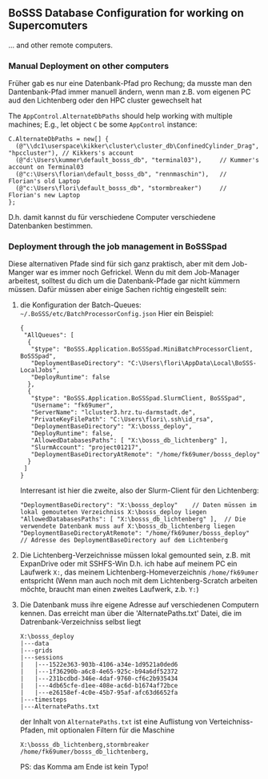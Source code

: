 
## BoSSS Database Configuration for working on Supercomuters 
... and other remote computers.


### Manual Deployment on other computers

Früher gab es nur eine Datenbank-Pfad pro Rechung; da musste man den Dantenbank-Pfad immer manuell ändern, wenn man z.B. vom eigenen PC aud den Lichtenberg oder den HPC cluster gewechselt hat


The  `AppControl.AlternateDbPaths` should help working with multiple machines; 
E.g., let
object `C` be some `AppControl` instance:
```
C.AlternateDbPaths = new[] {
  (@"\\dc1\userspace\kikker\cluster\cluster_db\ConfinedCylinder_Drag", "hpccluster"), // Kikkers's account
  (@"d:\Users\kummer\default_bosss_db", "terminal03"),     // Kummer's account on Terminal03
  (@"c:\Users\florian\default_bosss_db", "rennmaschin"),   // Florian's old Laptop
  (@"c:\Users\flori\default_bosss_db", "stormbreaker")     // Florian's new Laptop
};
```
D.h. damit kannst du für verschiedene Computer verschiedene Datenbanken bestimmen.


### Deployment through the job management in BoSSSpad 

Diese alternativen Pfade sind für sich ganz praktisch, 
aber mit dem Job-Manger war es immer noch Gefrickel.
Wenn du mit dem Job-Manager arbeitest, 
solltest du dich um die Datenbank-Pfade gar nicht kümmern müssen.
Dafür müssen aber einige Sachen richtig eingestellt sein:

1. die Konfiguration der Batch-Queues: `~/.BoSSS/etc/BatchProcessorConfig.json`
   Hier ein Beispiel:
   ```
   {
    "AllQueues": [
     {
      "$type": "BoSSS.Application.BoSSSpad.MiniBatchProcessorClient, BoSSSpad",
      "DeploymentBaseDirectory": "C:\Users\flori\AppData\Local\BoSSS-LocalJobs",
      "DeployRuntime": false
     },
     {
      "$type": "BoSSS.Application.BoSSSpad.SlurmClient, BoSSSpad",
      "Username": "fk69umer",
      "ServerName": "lcluster3.hrz.tu-darmstadt.de",
      "PrivateKeyFilePath": "C:\Users\flori\.ssh\id_rsa",
      "DeploymentBaseDirectory": "X:\bosss_deploy",
      "DeployRuntime": false,
      "AllowedDatabasesPaths": [ "X:\bosss_db_lichtenberg" ],
      "SlurmAccount": "project01217",
      "DeploymentBaseDirectoryAtRemote": "/home/fk69umer/bosss_deploy"
     }
    ]
   }
   ```
   Interresant ist hier die zweite, also der Slurm-Client für den Lichtenberg:
   ```
   "DeploymentBaseDirectory": "X:\bosss_deploy"    // Daten müssen im lokal gemouteten Verzeichniss X:\bosss_deploy liegen
   "AllowedDatabasesPaths": [ "X:\bosss_db_lichtenberg" ],  // Die verwendete Datenbank muss auf X:\bosss_db_lichtenberg liegen
   "DeploymentBaseDirectoryAtRemote": "/home/fk69umer/bosss_deploy"  // Adresse des DeploymentBaseDirectory auf dem Lichtenberg
   ```

2. Die Lichtenberg-Verzeichnisse müssen lokal gemounted sein, 
   z.B. mit ExpanDrive oder mit SSHFS-Win
   D.h. ich habe auf meinem PC ein Laufwerk `X:`, das meinem 
   Lichtenberg-Homeverzeichnis `/home/fk69umer` entspricht
   (Wenn man auch noch mit dem Lichtenberg-Scratch arbeiten möchte, 
   braucht man einen zweites Laufwerk, z.b. `Y:`)

3. Die Datenbank muss ihre eigene Adresse auf verschiedenen Computern kennen. 
   Das erreicht man über die 'AlternatePaths.txt' Datei, die im 
   Datrenbank-Verzeichniss selbst liegt
   ```
   X:\bosss_deploy
   |---data
   |---grids
   |---sessions
   |   |---1522e363-903b-4106-a34e-1d9521a0ded6
   |   |---1f36290b-a6c8-4e65-925c-b94a6df52372
   |   |---231bcdbd-346e-4daf-9760-cf6c2b935434
   |   |---4db65cfe-d1ee-408e-ac6d-b1674af72bce
   |   |---e26158ef-4c0e-45b7-95af-afc63d6652fa
   |---timesteps
   |---AlternatePaths.txt
   ```
   der Inhalt von `AlternatePaths.txt` ist eine Auflistung von Verteichniss-Pfaden, mit optionalen Filtern für die Maschine
   ```
   X:\bosss_db_lichtenberg,stormbreaker
   /home/fk69umer/bosss_db_lichtenberg,
   ```
   PS: das Komma am Ende ist kein Typo!
